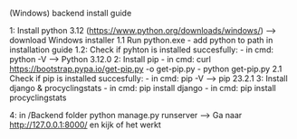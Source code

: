 (Windows) backend install guide

1: Install python 3.12 (https://www.python.org/downloads/windows/) --> download Windows installer
1.1 Run python.exe - add python to path in installation guide
1.2: Check if pyhton is installed succesfully: - in cmd: python -V --> Python 3.12.0
2: Install pip - in cmd: curl https://bootstrap.pypa.io/get-pip.py -o get-pip.py - python get-pip.py
2.1 Check if pip is installed succesfully: - in cmd: pip -V --> pip 23.2.1
3: Install django & procyclingstats - in cmd: pip install django - in cmd: pip install procyclingstats

4: in /Backend folder python manage.py runserver --> Ga naar http://127.0.0.1:8000/ en kijk of het werkt
